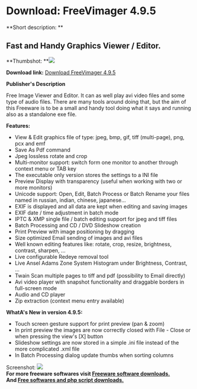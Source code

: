 # Download: FreeVimager 4.9.5

**Short description: **

## Fast and Handy Graphics Viewer / Editor.

  
**Thumbshot: **![](http://www.freewarefiles.com/screenshot/freevimager_md.jpg)   
  
**Download link:** [Download FreeVimager 4.9.5](http://freesoftwares.boysofts.com/FreeVimager_program_39752.html)  
  

**Publisher's Description**  
  

Free Image Viewer and Editor. It can as well play avi video files and some
type of audio files. There are many tools around doing that, but the aim of
this Freeware is to be a small and handy tool doing what it says and running
also as a standalone exe file.

**Features:**

  * View & Edit graphics file of type: jpeg, bmp, gif, tiff (multi-page), png, pcx and emf 
  * Save As Pdf command 
  * Jpeg lossless rotate and crop 
  * Multi-monitor support: switch form one monitor to another through context menu or TAB key 
  * The executable only version stores the settings to a INI file 
  * Preview Display with transparency (useful when working with two or more monitors) 
  * Unicode support: Open, Edit, Batch Process or Batch Rename your files named in russian, indian, chinese, japanese... 
  * EXIF is displayed and all data are kept when editing and saving images 
  * EXIF date / time adjustment in batch mode 
  * IPTC & XMP single file / batch editing support for jpeg and tiff files 
  * Batch Processing and CD / DVD Slideshow creation 
  * Print Preview with image positioning by dragging 
  * Size optimized Email sending of images and avi files 
  * Well known editing features like: rotate, crop, resize, brightness, contrast, sharpen, ... 
  * Live configurable Redeye removal tool 
  * Live Ansel Adams Zone System Histogram under Brightness, Contrast, ... 
  * Twain Scan multiple pages to tiff and pdf (possibility to Email directly) 
  * Avi video player with snapshot functionality and draggable borders in full-screen mode 
  * Audio and CD player 
  * Zip extraction (context menu entry available) 

**WhatA's New in version 4.9.5:**

  * Touch screen gesture support for print preview (pan & zoom) 
  * In print preview the images are now correctly closed with File - Close or when pressing the view's [X] button 
  * Slideshow settings are now stored in a simple .ini file instead of the more complicated .xml file 
  * In Batch Processing dialog update thumbs when sorting columns 

  
  
Screenshot: ![](http://www.freewarefiles.com/screenshot/freevimager.jpg)  
**For more freeware softwares visit [Freeware software downloads.](http://freesoftwares.boysofts.com/)**   
**And [Free softwares and php script downloads.](http://www.boysofts.com/)**

